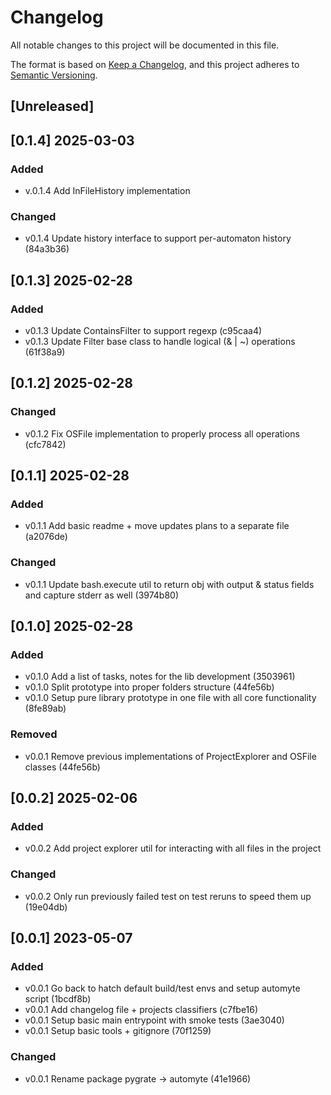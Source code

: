 # Changelog

All notable changes to this project will be documented in this file.

The format is based on [Keep a Changelog](https://keepachangelog.com/en/1.1.0/),
and this project adheres to [Semantic Versioning](https://semver.org/spec/v2.0.0.html).

## [Unreleased]

## [0.1.4] 2025-03-03

### Added

- v.0.1.4 Add InFileHistory implementation

### Changed

- v0.1.4 Update history interface to support per-automaton history (84a3b36)

## [0.1.3] 2025-02-28

### Added

- v0.1.3 Update ContainsFilter to support regexp (c95caa4)
- v0.1.3 Update Filter base class to handle logical (& | ~) operations (61f38a9)

## [0.1.2] 2025-02-28

### Changed

- v0.1.2 Fix OSFile implementation to properly process all operations (cfc7842)

## [0.1.1] 2025-02-28

### Added

- v0.1.1 Add basic readme + move updates plans to a separate file (a2076de)

### Changed

- v0.1.1 Update bash.execute util to return obj with output & status fields and capture stderr as well (3974b80)

## [0.1.0] 2025-02-28

### Added

- v0.1.0 Add a list of tasks, notes for the lib development (3503961)
- v0.1.0 Split prototype into proper folders structure (44fe56b)
- v0.1.0 Setup pure library prototype in one file with all core functionality (8fe89ab)

### Removed

- v0.0.1 Remove previous implementations of ProjectExplorer and OSFile classes (44fe56b)

## [0.0.2] 2025-02-06

### Added
- v0.0.2 Add project explorer util for interacting with all files in the project

### Changed
- v0.0.2 Only run previously failed test on test reruns to speed them up (19e04db)

## [0.0.1] 2023-05-07

### Added
- v0.0.1 Go back to hatch default build/test envs and setup automyte script (1bcdf8b)
- v0.0.1 Add changelog file + projects classifiers (c7fbe16)
- v0.0.1 Setup basic main entrypoint with smoke tests (3ae3040)
- v0.0.1 Setup basic tools + gitignore (70f1259)

### Changed
- v0.0.1 Rename package pygrate -> automyte (41e1966)
